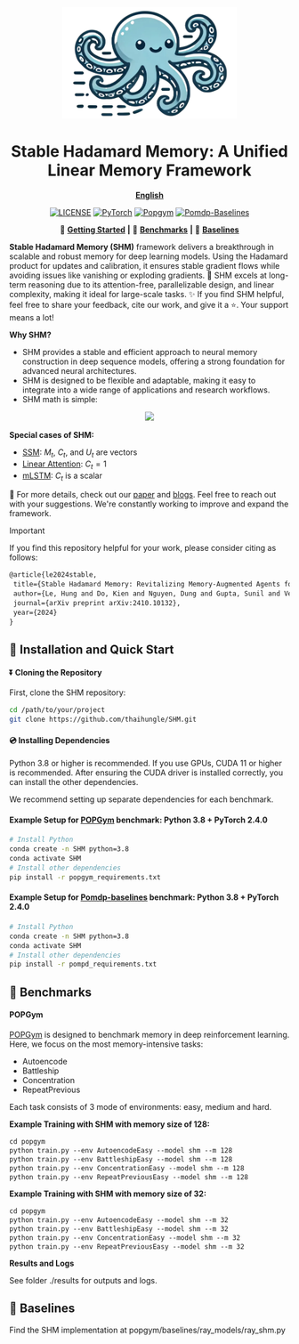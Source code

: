 <div align="center">
  <img src="assets/shm_logo.png" height=200>
  <h1><b> Stable Hadamard Memory: A Unified Linear Memory Framework </b></h1>
</div>

<div align="center">

[**English**](./README.md) 

</div>

<div align="center">

[![LICENSE](https://img.shields.io/badge/License-Apache-green)](https://github.com/thaihungle/SHM/blob/main/LICENSE)
[![PyTorch](https://img.shields.io/badge/PyTorch-2.4-orange)](https://pytorch.org/)
[![Popgym](https://img.shields.io/badge/Power_by-Popgym-blue)](https://github.com/proroklab/popgym)
[![Pomdp-Baselines](https://img.shields.io/badge/Power_by-Pomdp_Baselines-pink)](https://github.com/twni2016/pomdp-baselines)


</div>

<div align="center">

🚀 [**Getting Started**](#install) **|**
🎯 [**Benchmarks**](#bench) **|**
🧠 [**Baselines**](#baselines)

</div>

**Stable Hadamard Memory (SHM)** framework delivers a breakthrough in scalable and robust memory for deep learning models. Using the Hadamard product for updates and calibration, it ensures stable gradient flows while avoiding issues like vanishing or exploding gradients. 
🎉 SHM excels at long-term reasoning due to its attention-free, parallelizable design, and linear complexity, making it ideal for large-scale tasks.
✨ If you find SHM helpful, feel free to share your feedback, cite our work, and give it a ⭐. Your support means a lot! 

**Why SHM?**
- SHM provides a stable and efficient approach to neural memory construction in deep sequence models, offering a strong foundation for advanced neural architectures.
- SHM is designed to be flexible and adaptable, making it easy to integrate into a wide range of applications and research workflows.
- SHM math is simple:
<div align="center">
  <img src="https://github.com/user-attachments/assets/328189d0-e26f-40b0-9e48-980b0bb80f5e" height=100>
</div>

**Special cases of SHM:**
- [SSM](https://github.com/state-spaces/mamba): $M_t$, $C_t$, and $U_t$ are vectors
- [Linear Attention](https://github.com/lucidrains/linear-attention-transformer): $C_t=1$
- [mLSTM](https://github.com/NX-AI/xlstm): $C_t$ is a scalar


📜 For more details, check out our [paper](https://arxiv.org/abs/2410.10132) and [blogs](https://open.substack.com/pub/hungleai/p/stable-hadamard-memory-the-unified?r=3an4d1&utm_campaign=post&utm_medium=web&showWelcomeOnShare=true).
Feel free to reach out with your suggestions. We're constantly working to improve and expand the framework.

> [!IMPORTANT]
> If you find this repository helpful for your work, please consider citing as follows:
>
> ```LaTeX
> @article{le2024stable,
>  title={Stable Hadamard Memory: Revitalizing Memory-Augmented Agents for Reinforcement Learning},
>  author={Le, Hung and Do, Kien and Nguyen, Dung and Gupta, Sunil and Venkatesh, Svetha},
>  journal={arXiv preprint arXiv:2410.10132},
>  year={2024}
> }
> ```
>

## <a name="install"></a> 🚀 Installation and Quick Start

#### ⏬ Cloning the Repository

First, clone the SHM repository:

```bash
cd /path/to/your/project
git clone https://github.com/thaihungle/SHM.git
```

#### 💿 Installing Dependencies

Python 3.8 or higher is recommended. If you use GPUs, CUDA 11 or higher is recommended. 
After ensuring the CUDA driver is installed correctly, you can install the other dependencies. 

We recommend setting up separate dependencies for each benchmark.

#### Example Setup for [POPGym](https://github.com/proroklab/popgym) benchmark: Python 3.8 + PyTorch 2.4.0

```bash
# Install Python
conda create -n SHM python=3.8
conda activate SHM
# Install other dependencies
pip install -r popgym_requirements.txt
```

#### Example Setup for [Pomdp-baselines](https://github.com/twni2016/pomdp-baselines) benchmark: Python 3.8 + PyTorch 2.4.0

```bash
# Install Python
conda create -n SHM python=3.8
conda activate SHM
# Install other dependencies
pip install -r pompd_requirements.txt
```


## <a name="bench"></a> 🎯 Benchmarks

#### POPGym
[POPGym](https://github.com/proroklab/popgym) is designed to benchmark memory in deep reinforcement learning. 
Here, we focus on the most memory-intensive tasks:
- Autoencode
- Battleship
- Concentration
- RepeatPrevious
  
Each task consists of 3 mode of environments: easy, medium and hard. 

**Example Training with SHM with memory size of 128:** 
```
cd popgym
python train.py --env AutoencodeEasy --model shm --m 128
python train.py --env BattleshipEasy --model shm --m 128
python train.py --env ConcentrationEasy --model shm --m 128
python train.py --env RepeatPreviousEasy --model shm --m 128
```
**Example Training with SHM with memory size of 32:** 
```
cd popgym
python train.py --env AutoencodeEasy --model shm --m 32
python train.py --env BattleshipEasy --model shm --m 32
python train.py --env ConcentrationEasy --model shm --m 32
python train.py --env RepeatPreviousEasy --model shm --m 32
```

**Results and Logs**

See folder ./results for outputs and logs. 

## <a name="baselines"></a> 🧠 Baselines
Find the SHM implementation at popgym/baselines/ray_models/ray_shm.py  
